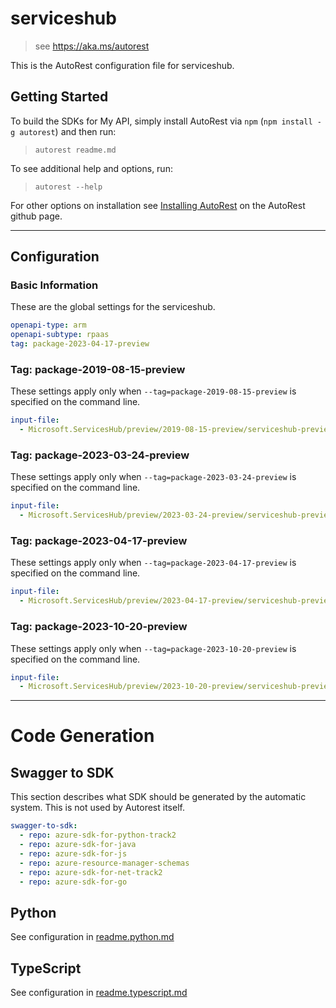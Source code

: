 # serviceshub

> see https://aka.ms/autorest

This is the AutoRest configuration file for serviceshub.

## Getting Started

To build the SDKs for My API, simply install AutoRest via `npm` (`npm install -g autorest`) and then run:

> `autorest readme.md`

To see additional help and options, run:

> `autorest --help`

For other options on installation see [Installing AutoRest](https://aka.ms/autorest/install) on the AutoRest github page.

---

## Configuration

### Basic Information

These are the global settings for the serviceshub.

```yaml
openapi-type: arm
openapi-subtype: rpaas
tag: package-2023-04-17-preview
```

### Tag: package-2019-08-15-preview

These settings apply only when `--tag=package-2019-08-15-preview` is specified on the command line.

```yaml $(tag) == 'package-2019-08-15-preview'
input-file:
  - Microsoft.ServicesHub/preview/2019-08-15-preview/serviceshub-preview.json
```

### Tag: package-2023-03-24-preview

These settings apply only when `--tag=package-2023-03-24-preview` is specified on the command line.

```yaml $(tag) == 'package-2023-03-24-preview'
input-file:
  - Microsoft.ServicesHub/preview/2023-03-24-preview/serviceshub-preview.json
```

### Tag: package-2023-04-17-preview

These settings apply only when `--tag=package-2023-04-17-preview` is specified on the command line.

```yaml $(tag) == 'package-2023-04-17-preview'
input-file:
  - Microsoft.ServicesHub/preview/2023-04-17-preview/serviceshub-preview.json
```

### Tag: package-2023-10-20-preview

These settings apply only when `--tag=package-2023-10-20-preview` is specified on the command line.

```yaml $(tag) == 'package-2023-10-20-preview'
input-file:
  - Microsoft.ServicesHub/preview/2023-10-20-preview/serviceshub-preview.json
```

---

# Code Generation

## Swagger to SDK

This section describes what SDK should be generated by the automatic system.
This is not used by Autorest itself.

```yaml $(swagger-to-sdk)
swagger-to-sdk:
  - repo: azure-sdk-for-python-track2
  - repo: azure-sdk-for-java
  - repo: azure-sdk-for-js
  - repo: azure-resource-manager-schemas
  - repo: azure-sdk-for-net-track2
  - repo: azure-sdk-for-go
```

## Python

See configuration in [readme.python.md](./readme.python.md)

## TypeScript

See configuration in [readme.typescript.md](./readme.typescript.md)
